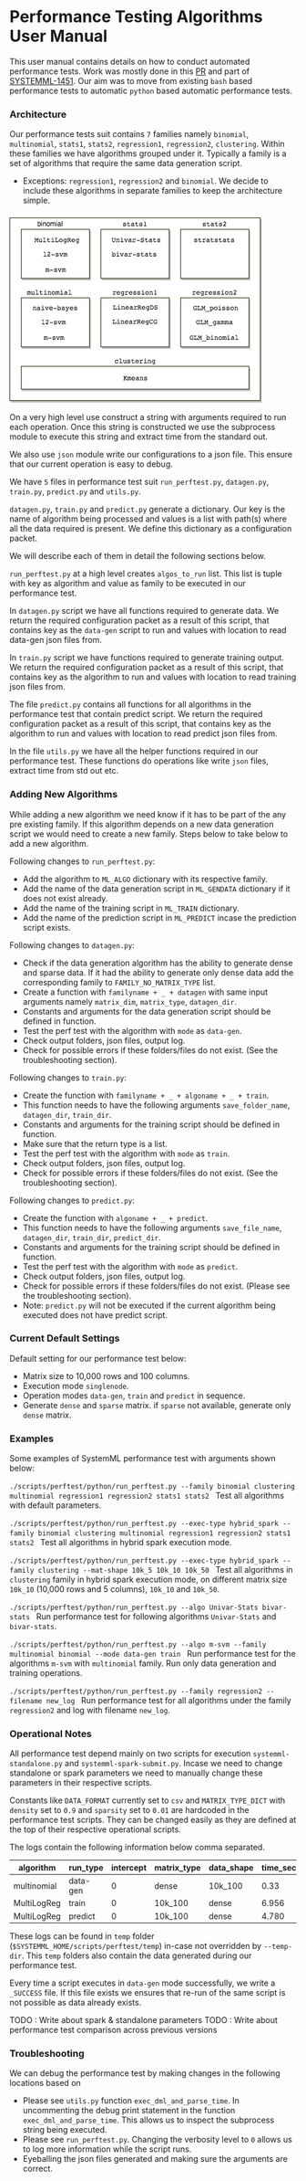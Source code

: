 # Performance Testing Algorithms User Manual

This user manual contains details on how to conduct automated performance tests. Work was mostly done in this [PR](https://github.com/apache/systemml/pull/537) and part of [SYSTEMML-1451](https://issues.apache.org/jira/browse/SYSTEMML-1451). Our aim was to move from existing `bash` based performance tests to automatic `python` based automatic performance tests.

### Architecture
Our performance tests suit contains `7` families namely `binomial`, `multinomial`, `stats1`, `stats2`, `regression1`, `regression2`, `clustering`. Within these families we have algorithms grouped under it. Typically a family is a set of algorithms that require the same data generation script. 

- Exceptions: `regression1`, `regression2` and `binomial`. We decide to include these algorithms in separate families to keep the architecture simple.

![System ML Architecture](img/performance-test/perf_test_arch.png)

On a very high level use construct a string with arguments required to run each operation. Once this string is constructed we use the subprocess module to execute this string and extract time from the standard out. 

We also use `json` module write our configurations to a json file. This ensure that our current operation is easy to debug.


We have `5` files in performance test suit `run_perftest.py`, `datagen.py`, `train.py`, `predict.py` and `utils.py`. 

`datagen.py`, `train.py` and `predict.py` generate a dictionary. Our key is the name of algorithm being processed and values is a list with path(s) where all the data required is present. We define this dictionary as a configuration packet.

We will describe each of them in detail the following sections below.

`run_perftest.py` at a high level creates `algos_to_run` list. This list is tuple with key as algorithm and value as family to be executed in our performance test.

In `datagen.py` script we have all functions required to generate data. We return the required configuration packet as a result of this script, that contains key as the `data-gen` script to run and values with location to read data-gen json files from.

In `train.py` script we have functions required to generate training output. We return the required configuration packet as a result of this script, that contains key as the algorithm to run and values with location to read training json files from.

The file `predict.py` contains all functions for all algorithms in the performance test that contain predict script. We return the required configuration packet as a result of this script, that contains key as the algorithm to run and values with location to read predict json files from.

In the file `utils.py` we have all the helper functions required in our performance test. These functions do operations like write `json` files, extract time from std out etc.
 
### Adding New Algorithms
While adding a new algorithm we need know if it has to be part of the any pre existing family. If this algorithm depends on a new data generation script we would need to create a new family. Steps below to take below to add a new algorithm.

Following changes to `run_perftest.py`:

- Add the algorithm to `ML_ALGO` dictionary with its respective family.
- Add the name of the data generation script in `ML_GENDATA` dictionary if it does not exist already.
- Add the name of the training script in `ML_TRAIN` dictionary.
- Add the name of the prediction script in `ML_PREDICT` incase the prediction script exists.

Following changes to `datagen.py`:

- Check if the data generation algorithm has the ability to generate dense and sparse data. If it had the ability to generate only dense data add the corresponding family to `FAMILY_NO_MATRIX_TYPE` list.
- Create a function with `familyname + _ + datagen` with same input arguments namely `matrix_dim`, `matrix_type`, `datagen_dir`.
- Constants and arguments for the data generation script should be defined in function.
- Test the perf test with the algorithm with `mode` as `data-gen`.
- Check output folders, json files, output log.
- Check for possible errors if these folders/files do not exist. (See the troubleshooting section).

Following changes to `train.py`:

- Create the function with `familyname + _ + algoname + _ + train`.
- This function needs to have the following arguments `save_folder_name`, `datagen_dir`, `train_dir`.
- Constants and arguments for the training script should be defined in function.
- Make sure that the return type is a list.
- Test the perf test with the algorithm with `mode` as `train`.
- Check output folders, json files, output log.
- Check for possible errors if these folders/files do not exist. (See the troubleshooting section).

Following changes to `predict.py`:

- Create the function with `algoname + _ + predict`.
- This function needs to have the following arguments `save_file_name`, `datagen_dir`, `train_dir`, `predict_dir`.
- Constants and arguments for the training script should be defined in function.
- Test the perf test with the algorithm with `mode` as `predict`.
- Check output folders, json files, output log.
- Check for possible errors if these folders/files do not exist. (Please see the troubleshooting section).
- Note: `predict.py` will not be executed if the current algorithm being executed does not have predict script.

### Current Default Settings
Default setting for our performance test below:

- Matrix size to 10,000 rows and 100 columns.
- Execution mode `singlenode`.
- Operation modes `data-gen`, `train` and `predict` in sequence.
- Generate `dense` and `sparse` matrix. if `sparse` not available, generate only `dense` matrix.

### Examples
Some examples of SystemML performance test with arguments shown below:

`./scripts/perftest/python/run_perftest.py --family binomial clustering multinomial regression1 regression2 stats1 stats2
`
Test all algorithms with default parameters.

`./scripts/perftest/python/run_perftest.py --exec-type hybrid_spark --family binomial clustering multinomial regression1 regression2 stats1 stats2
`
Test all algorithms in hybrid spark execution mode.

`./scripts/perftest/python/run_perftest.py --exec-type hybrid_spark --family clustering --mat-shape 10k_5 10k_10 10k_50
`
Test all algorithms in `clustering` family in hybrid spark execution mode, on different matrix size `10k_10` (10,000 rows and 5 columns), `10k_10` and `10k_50`.

`./scripts/perftest/python/run_perftest.py --algo Univar-Stats bivar-stats
`
Run performance test for following algorithms `Univar-Stats` and `bivar-stats`.

`./scripts/perftest/python/run_perftest.py --algo m-svm --family multinomial binomial --mode data-gen train
`
Run performance test for the algorithms `m-svm` with `multinomial` family. Run only data generation and training operations.

`./scripts/perftest/python/run_perftest.py --family regression2 --filename new_log
`
Run performance test for all algorithms under the family `regression2` and log with filename `new_log`.

### Operational Notes
All performance test depend mainly on two scripts for execution `systemml-standalone.py` and `systemml-spark-submit.py`. Incase we need to change standalone or spark parameters we need to manually change these parameters in their respective scripts.

Constants like `DATA_FORMAT` currently set to `csv` and `MATRIX_TYPE_DICT` with `density` set to `0.9` and `sparsity` set to `0.01` are hardcoded in the performance test scripts. They can be changed easily as they are defined at the top of their respective operational scripts.

The logs contain the following information below comma separated.

algorithm | run_type | intercept | matrix_type | data_shape | time_sec
--- | --- | --- | --- | --- | --- | 
multinomial|data-gen|0|dense|10k_100| 0.33
MultiLogReg|train|0|10k_100|dense|6.956
MultiLogReg|predict|0|10k_100|dense|4.780

These logs can be found in `temp` folder (`$SYSTEMML_HOME/scripts/perftest/temp`) in-case not overridden by `--temp-dir`. This `temp` folders also contain the data generated during our performance test.

Every time a script executes in `data-gen` mode successfully, we write a `_SUCCESS` file. If this file exists we ensures that re-run of the same script is not possible as data already exists.

TODO : Write about spark & standalone parameters
TODO : Write about performance test comparison across previous versions

### Troubleshooting
We can debug the performance test by making changes in the following locations based on 

- Please see `utils.py` function `exec_dml_and_parse_time`. In  uncommenting the debug print statement in the function `exec_dml_and_parse_time`. This allows us to inspect the subprocess string being executed.
- Please see `run_perftest.py`. Changing the verbosity level to `0` allows us to log more information while the script runs.
- Eyeballing the json files generated and making sure the arguments are correct.
